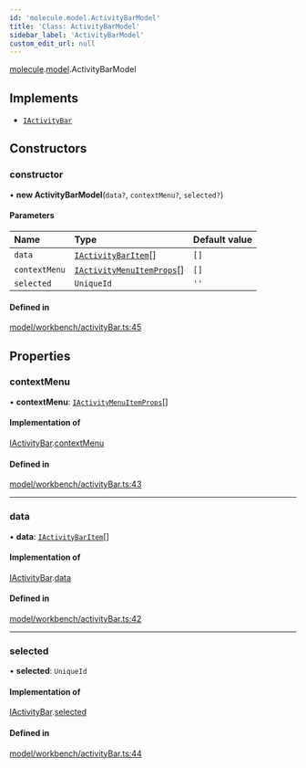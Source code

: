 ```yaml
---
id: 'molecule.model.ActivityBarModel'
title: 'Class: ActivityBarModel'
sidebar_label: 'ActivityBarModel'
custom_edit_url: null
---
```


[molecule](../namespaces/molecule).[model](../namespaces/molecule.model).ActivityBarModel

## Implements

-   [`IActivityBar`](../interfaces/molecule.model.IActivityBar)

## Constructors

### constructor

• **new ActivityBarModel**(`data?`, `contextMenu?`, `selected?`)

#### Parameters

| Name          | Type                                                                              | Default value |
| :------------ | :-------------------------------------------------------------------------------- | :------------ |
| `data`        | [`IActivityBarItem`](../interfaces/molecule.model.IActivityBarItem)[]             | `[]`          |
| `contextMenu` | [`IActivityMenuItemProps`](../interfaces/molecule.model.IActivityMenuItemProps)[] | `[]`          |
| `selected`    | `UniqueId`                                                                        | `''`          |

#### Defined in

[model/workbench/activityBar.ts:45](https://github.com/DTStack/molecule/blob/927b7d39/src/model/workbench/activityBar.ts#L45)

## Properties

### contextMenu

• **contextMenu**: [`IActivityMenuItemProps`](../interfaces/molecule.model.IActivityMenuItemProps)[]

#### Implementation of

[IActivityBar](../interfaces/molecule.model.IActivityBar).[contextMenu](../interfaces/molecule.model.IActivityBar#contextmenu)

#### Defined in

[model/workbench/activityBar.ts:43](https://github.com/DTStack/molecule/blob/927b7d39/src/model/workbench/activityBar.ts#L43)

---

### data

• **data**: [`IActivityBarItem`](../interfaces/molecule.model.IActivityBarItem)[]

#### Implementation of

[IActivityBar](../interfaces/molecule.model.IActivityBar).[data](../interfaces/molecule.model.IActivityBar#data)

#### Defined in

[model/workbench/activityBar.ts:42](https://github.com/DTStack/molecule/blob/927b7d39/src/model/workbench/activityBar.ts#L42)

---

### selected

• **selected**: `UniqueId`

#### Implementation of

[IActivityBar](../interfaces/molecule.model.IActivityBar).[selected](../interfaces/molecule.model.IActivityBar#selected)

#### Defined in

[model/workbench/activityBar.ts:44](https://github.com/DTStack/molecule/blob/927b7d39/src/model/workbench/activityBar.ts#L44)
